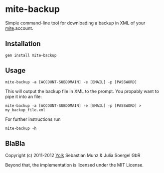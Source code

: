 # mite-backup

Simple command-line tool for downloading a backup in XML of your [mite](http://mite.yo.lk/en).account.

## Installation

    gem install mite-backup

## Usage

    mite-backup -a [ACCOUNT-SUBDOMAIN] -e [EMAIL] -p [PASSWORD]

This will output the backup file in XML to the prompt. You propably want to pipe it into an file:

    mite-backup -a [ACCOUNT-SUBDOMAIN] -e [EMAIL] -p [PASSWORD] > my_backup_file.xml

For further instructions run

    mite-backup -h

## BlaBla

Copyright (c) 2011-2012 [Yolk](http://yo.lk/) Sebastian Munz & Julia Soergel GbR

Beyond that, the implementation is licensed under the MIT License.